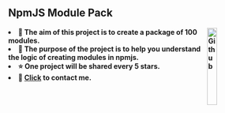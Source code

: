 </div>
<b class="width:10%">
<h2>NpmJS Module Pack</h2>
<img width="20%" align="right" alt="Github" src="https://encrypted-tbn0.gstatic.com/images?q=tbn:ANd9GcSJxew-w5aO5ARRdSYPxaPh2pwS7MuAnQ3A2xyEXSQBCUeb4rEV-qIb3-Sy_3X8QBGsBtk" />
<li><b>🔭 The aim of this project is to create a package of 100 modules.</li>
<li><b>🌱 The purpose of the project is to help you understand the logic of creating modules in npmjs.</b></li>
<li><b>⭐ One project will be shared every 5 stars.</b></li>
<li><b>💬 <a href="https://discord.gg/altyapilar">Click</a> to contact me.</b></li>

